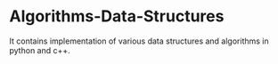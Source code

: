 # Algorithms-Data-Structures
It contains implementation of various data structures and algorithms in python and c++.
